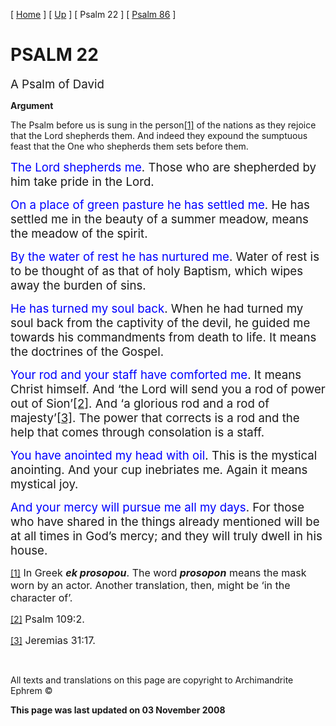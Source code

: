 \[ [Home](index.md) \] \[ [Up](psalm_commentary.md) \] \[ Psalm 22 \] \[ [Psalm 86](psalm_86.md) \]

<span style="mso-bidi-font-size: 12.0pt; color: red"></span>

PSALM 22
========

<span style="font-size:14.0pt;mso-bidi-font-size:12.0pt">A Psalm of David </span>

**Argument**

The Psalm before us is sung in the person<a href="#_ftn1" id="_ftnref1">[1]</a> of the nations as they rejoice that the Lord shepherds them. And indeed they expound the sumptuous feast that the One who shepherds them sets before them.

<span style="font-size:14.0pt;
mso-bidi-font-size:12.0pt;color:blue">The Lord shepherds me</span><span style="font-size:14.0pt;mso-bidi-font-size:12.0pt">. Those who are shepherded by him take pride in the Lord. </span>

<span style="font-size:14.0pt;
mso-bidi-font-size:12.0pt;color:blue">On a place of green pasture he has settled me</span><span style="font-size:14.0pt;mso-bidi-font-size:12.0pt">. He has settled me in the beauty of a summer meadow, means the meadow of the spirit. </span>

<span style="font-size:14.0pt;
mso-bidi-font-size:12.0pt;color:blue">By the water of rest he has nurtured me</span><span style="font-size:14.0pt;mso-bidi-font-size:12.0pt">. Water of rest is to be thought of as that of holy Baptism, which wipes away the burden of sins. </span>

<span style="font-size:14.0pt;
mso-bidi-font-size:12.0pt;color:blue">He has turned my soul back</span><span style="font-size:14.0pt;mso-bidi-font-size:12.0pt">. When he had turned my soul back from the captivity of the devil, he guided me towards his commandments from death to life. It means the doctrines of the Gospel. </span>

<span style="font-size:14.0pt;
mso-bidi-font-size:12.0pt;color:blue">Your rod and your staff have comforted me</span><span style="font-size:14.0pt;mso-bidi-font-size:12.0pt">. It means Christ himself. And ‘the Lord will send you a rod of power out of Sion’<a href="#_ftn2" id="_ftnref2">[2]</a>. And ‘a glorious rod and a rod of majesty’<a href="#_ftn3" id="_ftnref3">[3]</a>. The power that corrects is a rod and the help that comes through consolation is a staff. </span>

<span style="font-size:14.0pt;
mso-bidi-font-size:12.0pt;color:blue">You have anointed my head with oil</span><span style="font-size:14.0pt;mso-bidi-font-size:12.0pt">. This is the mystical anointing. And your cup inebriates me. Again it means mystical joy. </span>

<span style="font-size:14.0pt;
mso-bidi-font-size:12.0pt;color:blue">And your mercy will pursue me all my days</span><span style="font-size:14.0pt;mso-bidi-font-size:12.0pt">. For those who have shared in the things already mentioned will be at all times in God’s mercy; and they will truly dwell in his house.</span>

<a href="#_ftnref1" id="_ftn1">[1]</a><span style="font-size:12.0pt;mso-bidi-font-size:10.0pt"> In Greek ***ek prosopou***. The word ***prosopon*** means the mask worn by an actor. Another translation, then, might be ‘in the character of’. </span>

<a href="#_ftnref2" id="_ftn2">[2]</a><span style="font-size:12.0pt;mso-bidi-font-size:10.0pt"> Psalm 109:2. </span>

<a href="#_ftnref3" id="_ftn3">[3]</a><span style="font-size:12.0pt;mso-bidi-font-size:10.0pt"> Jeremias 31:17. </span>

 

All texts and translations on this page are copyright to
Archimandrite Ephrem ©

**This page was last updated on 03 November 2008**
